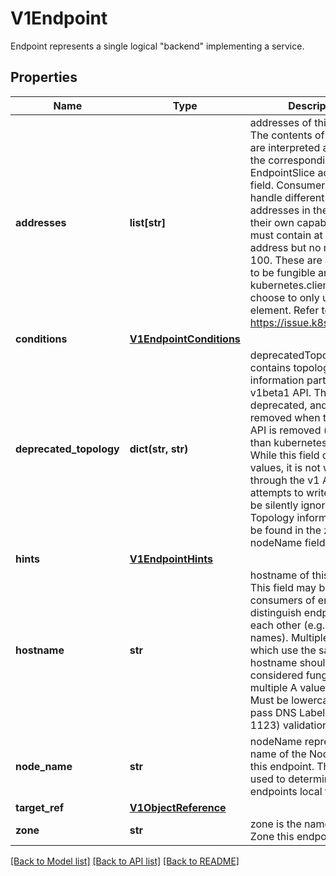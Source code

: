 # V1Endpoint

Endpoint represents a single logical \"backend\" implementing a service.
## Properties
Name | Type | Description | Notes
------------ | ------------- | ------------- | -------------
**addresses** | **list[str]** | addresses of this endpoint. The contents of this field are interpreted according to the corresponding EndpointSlice addressType field. Consumers must handle different types of addresses in the context of their own capabilities. This must contain at least one address but no more than 100. These are all assumed to be fungible and kubernetes.clients may choose to only use the first element. Refer to: https://issue.k8s.io/106267 | 
**conditions** | [**V1EndpointConditions**](V1EndpointConditions.md) |  | [optional] 
**deprecated_topology** | **dict(str, str)** | deprecatedTopology contains topology information part of the v1beta1 API. This field is deprecated, and will be removed when the v1beta1 API is removed (no sooner than kubernetes v1.24).  While this field can hold values, it is not writable through the v1 API, and any attempts to write to it will be silently ignored. Topology information can be found in the zone and nodeName fields instead. | [optional] 
**hints** | [**V1EndpointHints**](V1EndpointHints.md) |  | [optional] 
**hostname** | **str** | hostname of this endpoint. This field may be used by consumers of endpoints to distinguish endpoints from each other (e.g. in DNS names). Multiple endpoints which use the same hostname should be considered fungible (e.g. multiple A values in DNS). Must be lowercase and pass DNS Label (RFC 1123) validation. | [optional] 
**node_name** | **str** | nodeName represents the name of the Node hosting this endpoint. This can be used to determine endpoints local to a Node. | [optional] 
**target_ref** | [**V1ObjectReference**](V1ObjectReference.md) |  | [optional] 
**zone** | **str** | zone is the name of the Zone this endpoint exists in. | [optional] 

[[Back to Model list]](../README.md#documentation-for-models) [[Back to API list]](../README.md#documentation-for-api-endpoints) [[Back to README]](../README.md)


